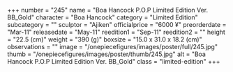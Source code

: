 +++
number = "245"
name = "Boa Hancock P.O.P Limited Edition Ver. BB_Gold"
character = "Boa Hancock"
category = "Limited Edition"
subcategory = ""
sculptor = "Ajiken"
officialprice = "6000 ¥"
preorderdate = "Mar-11"
releasedate = "May-11"
reedition1 = "Sep-11"
reedition2 = ""
height = "22.5 (cm)"
weight = "390 (g)"
boxsize = "15.0 x 31.0 x 18.2 (cm)"
observations = ""
image = "/onepiecefigures/images/poster/full/245.jpg"
thumb = "/onepiecefigures/images/poster/thumb/245.jpg"
alt = "Boa Hancock P.O.P Limited Edition Ver. BB_Gold"
class = "limited-edition"
+++
